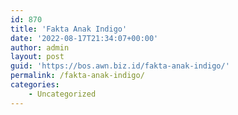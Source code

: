 ```yaml
---
id: 870
title: 'Fakta Anak Indigo'
date: '2022-08-17T21:34:07+00:00'
author: admin
layout: post
guid: 'https://bos.awn.biz.id/fakta-anak-indigo/'
permalink: /fakta-anak-indigo/
categories:
    - Uncategorized
---
```


